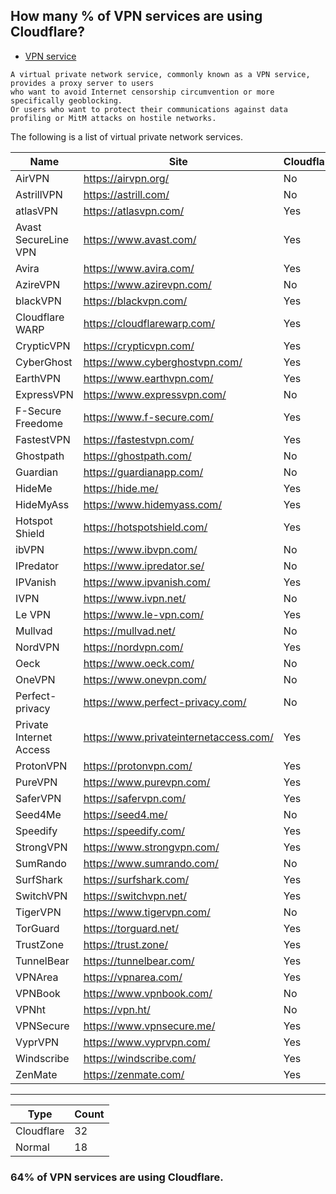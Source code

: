 ## How many % of VPN services are using Cloudflare?


- [VPN service](https://en.wikipedia.org/wiki/VPN_service)
```
A virtual private network service, commonly known as a VPN service, provides a proxy server to users
who want to avoid Internet censorship circumvention or more specifically geoblocking.
Or users who want to protect their communications against data profiling or MitM attacks on hostile networks. 
```


The following is a list of virtual private network services.


| Name | Site | Cloudflared |
| --- | --- | --- |
| AirVPN | https://airvpn.org/ | No |
| AstrillVPN | https://astrill.com/ | No |
| atlasVPN | https://atlasvpn.com/ | Yes |
| Avast SecureLine VPN | https://www.avast.com/ | Yes |
| Avira | https://www.avira.com/ | Yes |
| AzireVPN | https://www.azirevpn.com/ | No |
| blackVPN | https://blackvpn.com/ | Yes |
| Cloudflare WARP | https://cloudflarewarp.com/ | Yes |
| CrypticVPN | https://crypticvpn.com/ | Yes |
| CyberGhost | https://www.cyberghostvpn.com/ | Yes |
| EarthVPN | https://www.earthvpn.com/ | Yes |
| ExpressVPN | https://www.expressvpn.com/ | No |
| F-Secure Freedome | https://www.f-secure.com/ | Yes |
| FastestVPN | https://fastestvpn.com/ | Yes |
| Ghostpath | https://ghostpath.com/ | No |
| Guardian | https://guardianapp.com/ | No |
| HideMe | https://hide.me/ | Yes |
| HideMyAss | https://www.hidemyass.com/ | Yes |
| Hotspot Shield | https://hotspotshield.com/ | Yes |
| ibVPN | https://www.ibvpn.com/ | No |
| IPredator | https://www.ipredator.se/ | No |
| IPVanish | https://www.ipvanish.com/ | Yes |
| IVPN | https://www.ivpn.net/ | No |
| Le VPN | https://www.le-vpn.com/ | Yes |
| Mullvad | https://mullvad.net/ | No |
| NordVPN | https://nordvpn.com/ | Yes |
| Oeck | https://www.oeck.com/ | No |
| OneVPN | https://www.onevpn.com/ | No |
| Perfect-privacy | https://www.perfect-privacy.com/ | No |
| Private Internet Access | https://www.privateinternetaccess.com/ | Yes |
| ProtonVPN | https://protonvpn.com/ | Yes |
| PureVPN | https://www.purevpn.com/ | Yes |
| SaferVPN | https://safervpn.com/ | Yes |
| Seed4Me | https://seed4.me/ | No |
| Speedify | https://speedify.com/ | Yes |
| StrongVPN | https://www.strongvpn.com/ | Yes |
| SumRando | https://www.sumrando.com/ | No |
| SurfShark | https://surfshark.com/ | Yes |
| SwitchVPN | https://switchvpn.net/ | Yes |
| TigerVPN | https://www.tigervpn.com/ | No |
| TorGuard | https://torguard.net/ | Yes |
| TrustZone | https://trust.zone/ | Yes |
| TunnelBear | https://tunnelbear.com/ | Yes |
| VPNArea | https://vpnarea.com/ | Yes |
| VPNBook | https://www.vpnbook.com/ | No |
| VPNht | https://vpn.ht/ | No |
| VPNSecure | https://www.vpnsecure.me/ | Yes |
| VyprVPN | https://www.vyprvpn.com/ | Yes |
| Windscribe | https://windscribe.com/ | Yes |
| ZenMate | https://zenmate.com/ | Yes |


-----

| Type | Count |
| --- | --- | 
| Cloudflare | 32 |
| Normal | 18 |


### 64% of VPN services are using Cloudflare.
